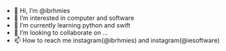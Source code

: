 - 👋 Hi, I’m @ibrhmies
- 👀 I’m interested in computer and software
- 🌱 I’m currently learning python and swift
- 💞️ I’m looking to collaborate on ...
- 📫 How to reach me instagram(@ibrhmies) and instagram(@iesoftware)

<!---
ibrhmies/ibrhmies is a ✨ special ✨ repository because its `README.md` (this file) appears on your GitHub profile.
You can click the Preview link to take a look at your changes.
--->
